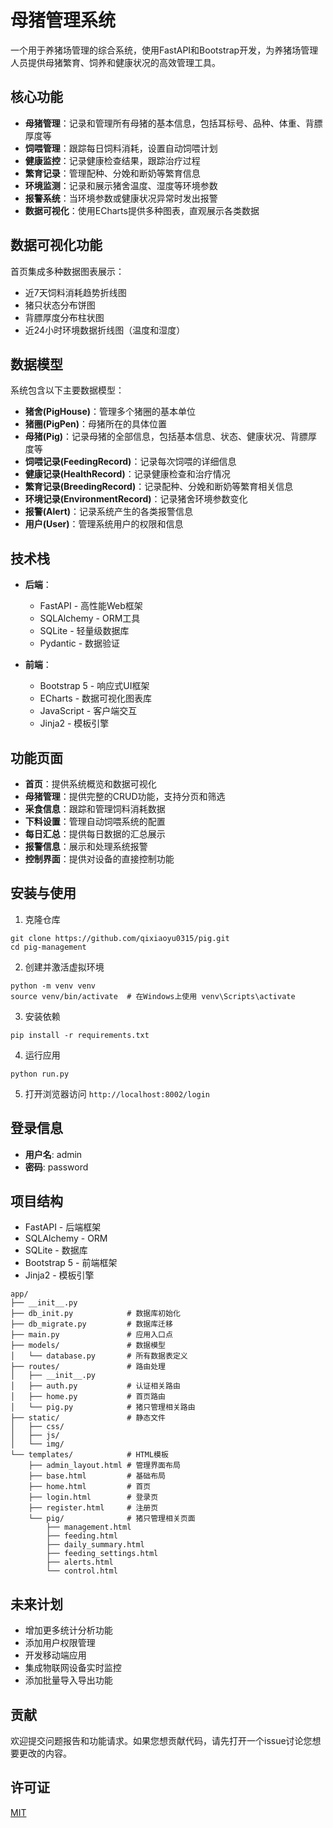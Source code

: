 # 母猪管理系统

一个用于养猪场管理的综合系统，使用FastAPI和Bootstrap开发，为养猪场管理人员提供母猪繁育、饲养和健康状况的高效管理工具。

## 核心功能

- **母猪管理**：记录和管理所有母猪的基本信息，包括耳标号、品种、体重、背膘厚度等
- **饲喂管理**：跟踪每日饲料消耗，设置自动饲喂计划
- **健康监控**：记录健康检查结果，跟踪治疗过程
- **繁育记录**：管理配种、分娩和断奶等繁育信息
- **环境监测**：记录和展示猪舍温度、湿度等环境参数
- **报警系统**：当环境参数或健康状况异常时发出报警
- **数据可视化**：使用ECharts提供多种图表，直观展示各类数据

## 数据可视化功能

首页集成多种数据图表展示：
- 近7天饲料消耗趋势折线图
- 猪只状态分布饼图
- 背膘厚度分布柱状图
- 近24小时环境数据折线图（温度和湿度）

## 数据模型

系统包含以下主要数据模型：
- **猪舍(PigHouse)**：管理多个猪圈的基本单位
- **猪圈(PigPen)**：母猪所在的具体位置
- **母猪(Pig)**：记录母猪的全部信息，包括基本信息、状态、健康状况、背膘厚度等
- **饲喂记录(FeedingRecord)**：记录每次饲喂的详细信息
- **健康记录(HealthRecord)**：记录健康检查和治疗情况
- **繁育记录(BreedingRecord)**：记录配种、分娩和断奶等繁育相关信息
- **环境记录(EnvironmentRecord)**：记录猪舍环境参数变化
- **报警(Alert)**：记录系统产生的各类报警信息
- **用户(User)**：管理系统用户的权限和信息

## 技术栈

- **后端**：
  - FastAPI - 高性能Web框架
  - SQLAlchemy - ORM工具
  - SQLite - 轻量级数据库
  - Pydantic - 数据验证

- **前端**：
  - Bootstrap 5 - 响应式UI框架
  - ECharts - 数据可视化图表库
  - JavaScript - 客户端交互
  - Jinja2 - 模板引擎

## 功能页面

- **首页**：提供系统概览和数据可视化
- **母猪管理**：提供完整的CRUD功能，支持分页和筛选
- **采食信息**：跟踪和管理饲料消耗数据
- **下料设置**：管理自动饲喂系统的配置
- **每日汇总**：提供每日数据的汇总展示
- **报警信息**：展示和处理系统报警
- **控制界面**：提供对设备的直接控制功能

## 安装与使用

1. 克隆仓库
```
git clone https://github.com/qixiaoyu0315/pig.git
cd pig-management
```

2. 创建并激活虚拟环境
```
python -m venv venv
source venv/bin/activate  # 在Windows上使用 venv\Scripts\activate
```

3. 安装依赖
```
pip install -r requirements.txt
```

4. 运行应用
```
python run.py
```

5. 打开浏览器访问 `http://localhost:8002/login`

## 登录信息

- **用户名**: admin
- **密码**: password

## 项目结构
- FastAPI - 后端框架
- SQLAlchemy - ORM
- SQLite - 数据库
- Bootstrap 5 - 前端框架
- Jinja2 - 模板引擎
```
app/
├── __init__.py
├── db_init.py            # 数据库初始化
├── db_migrate.py         # 数据库迁移
├── main.py               # 应用入口点
├── models/               # 数据模型
│   └── database.py       # 所有数据表定义
├── routes/               # 路由处理
│   ├── __init__.py
│   ├── auth.py           # 认证相关路由
│   ├── home.py           # 首页路由
│   └── pig.py            # 猪只管理相关路由
├── static/               # 静态文件
│   ├── css/
│   ├── js/
│   └── img/
└── templates/            # HTML模板
    ├── admin_layout.html # 管理界面布局
    ├── base.html         # 基础布局
    ├── home.html         # 首页
    ├── login.html        # 登录页
    ├── register.html     # 注册页
    └── pig/              # 猪只管理相关页面
        ├── management.html
        ├── feeding.html
        ├── daily_summary.html
        ├── feeding_settings.html
        ├── alerts.html
        └── control.html
```

## 未来计划

- 增加更多统计分析功能
- 添加用户权限管理
- 开发移动端应用
- 集成物联网设备实时监控
- 添加批量导入导出功能

## 贡献

欢迎提交问题报告和功能请求。如果您想贡献代码，请先打开一个issue讨论您想要更改的内容。

## 许可证

[MIT](LICENSE) 
